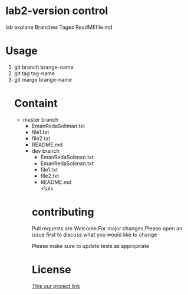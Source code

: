 <h1>lab2-version control</h1>
<p>lab explane Branches Tages ReadMEfile.md</p>

<h1>Usage</h1>

  <ol>
    <li>git branch brange-name</li>
    <li>git tag tag-name</li>
    <li>git marge brange-name</li>
  
<h1>Containt</h1>
  <ul>
<li>master branch
    <ul>
    <EmanRedaSoliman.txt>
      <li>EmanRedaSoliman.txt</li>
      <li>file1.txt</li>
      <li>file2.txt</li>
     <li>README.md</li>
    
  </li>
  
<li>dev branch
  <ul>
    <li>EmanRedaSoliman.txt</li>
      <li>EmanRedaSoliman.txt</li>
      <li>file1.txt</li>
      <li>file2.txt</li>
      <li>README.md</li>
    <\ul>
  
  </li>
  
</ul>
  <h1>contributing</h1>
  <div style="background-color=gray">
  Pull requests are Welcome.For major changes,Please open an issue first to discuss what you would like to change
  
  <p>Please make sure to update tests as appropriate</p>
</div>
<h1>License</h1>
<a href="https://github.com/emansoliman/EmanRedae-NewRepo.git">This our project link</a> 
  
